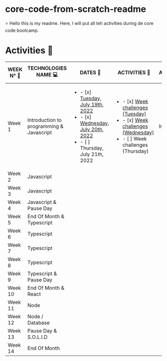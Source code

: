 # core-code-from-scratch-readme

 :star: Hello this is my readme. Here, I will put all teh activities during de core code bootcamp.
 
 # Activities :notebook_with_decorative_cover:
 
 | WEEK N° :pushpin: | TECHNOLOGIES NAME  :computer:| DATES  :calendar: | ACTIVITIES :closed_book: | STATE ACTIVITIES :pencil:
| ----------- | ----------- | ----------- | ----------- | ----------- |
| Week 1 | Introduction to programming & Javascript| <ul><li>- [x] [Tuesday, July 19th, 2022](Week1/Tuesday.md) </li><li>- [x] [Wednesday, July 20th, 2022](Week1/Wednesday.md)</li><li>- [ ] Thursday, July 21th, 2022</li></ul>|<ul><li>- [x] [Week challenges (Tuesday)](Week1/Tuesday.md) </li><li>- [x] [Week challenges (Wednesday)](Week1/Wednesday.md)</li><li>- [ ] Week challenges (Thursday)</li></ul> | In progress
| Week 2 | Javascript |
| Week 3 | Javascript |
| Week 4 | Javascript & Pause Day |
| Week 5 | End Of Month & Typescript |
| Week 6 | Typescript |
| Week 7 | Typescript |
| Week 8 | Typescript|
| Week 9 | Typescript & Pause Day |
| Week 10 | End Of Month & React |
| Week 11 | Node |
| Week 12 | Node / Database |
| Week 13 | Pause Day & S.O.L.I.D |
| Week 14 | End Of Month |
